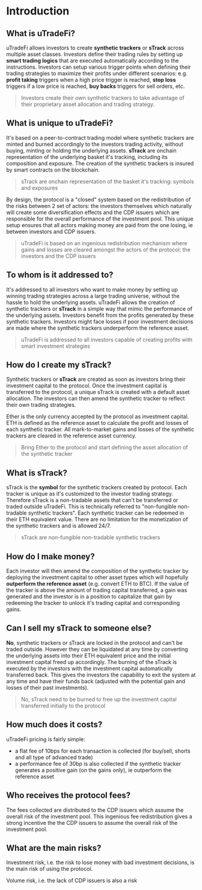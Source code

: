 # Introduction

## What is uTradeFi?

uTradeFi allows investors to create **synthetic trackers** or **sTrack** across multiple asset classes. Investors define their trading rules by setting up **smart trading logics** that are executed automatically according to the instructions. Investors can setup various trigger points when defining their trading strategies to maximize their profits under different scenarios: e.g. **profit taking** triggers when a high price trigger is reached, **stop loss** triggers if a low price is reached, **buy backs** triggers for sell orders, etc.

> Investors create their own synthetic trackers to take advantage of their proprietary asset allocation and trading strategy.

## What is unique to uTradeFi?

It's based on a peer-to-contract trading model where synthetic trackers are minted and burned accordingly to the investors trading activity, without buying, minting or holding the underlying assets. **sTrack** are onchain representation of the underlying basket it's tracking, including its composition and exposure. The creation of the synthetic trackers is insured by smart contracts on the blockchain.

> sTrack are onchain representation of the basket it's tracking: symbols and exposures

By design, the protocol is a "closed" system based on the redistribution of the risks between 2 set of actors: the investors themselves which naturally will create some diversification effects and the CDP issuers which are responsible for the overall performance of the investment pool. This unique setup ensures that all actors making money are paid from the one losing, ie between investors and CDP issuers.

> uTradeFi is based on an ingenious redistribution mechanism where gains and losses are cleared amongst the actors of the protocol: the investors and the CDP issuers

## To whom is it addressed to?

It's addressed to all investors who want to make money by setting up winning trading strategies across a large trading universe, without the hassle to hold the underlying assets. uTradeFi allows the creation of synthetic trackers or **sTrack** in a simple way that mimic the performance of the underlying assets. Investors benefit from the profits generated by these synthetic trackers. Investors might face losses if poor investment decisions are made where the synthetic trackers underperform the reference asset.

> uTradeFi is addressed to all investors capable of creating profits with smart investment strategies

## How do I create my sTrack?

Synthetic trackers or **sTrack** are created as soon as investors bring their investment capital to the protocol. Once the investment capital is transferred to the protocol, a unique sTrack is created with a default asset allocation. The investors can then amend the synthetic tracker to reflect their own trading strategies.

Ether is the only currency accepted by the protocol as investment capital. ETH is defined as the reference asset to calculate the profit and losses of each synthetic tracker. All mark-to-market gains and losses of the synthetic trackers are cleared in the reference asset currency.

> Bring Ether to the protocol and start defining the asset allocation of the synthetic tracker

## What is sTrack?

sTrack is the **symbol** for the synthetic trackers created by protocol. Each tracker is unique as it's customized to the investor trading strategy. Therefore sTrack is a non-tradable assets that can't be transferred or traded outside uTradeFi. This is technically referred to "non-fungible non-tradable synthetic trackers". Each synthetic tracker can be redeemed in their ETH equivalent value. There are no limitation for the monetization of the synthetic trackers and is allowed 24/7.

> sTrack are non-fungible non-tradable synthetic trackers

## How do I make money?

Each investor will then amend the composition of the synthetic tracker by deploying the investment capital to other asset types which will hopefully **outperform the reference asset** (e.g. convert ETH to BTC). If the value of the tracker is above the amount of trading capital transferred, a gain was generated and the investor is in a position to capitalize that gain by redeeming the tracker to unlock it's trading capital and corresponding gains.

## Can I sell my sTrack to someone else?

**No**, synthetic trackers or sTrack are locked in the protocol and can't be traded outside. However they can be liquidated at any time by converting the underlying assets into their ETH equivalent price and the initial investment capital freed up accordingly. The burning of the sTrack is executed by the investors with the investment capital automatically transferred back. This gives the investors the capability to exit the system at any time and have their funds back (adjusted with the potential gain and losses of their past investments).

> No, sTrack need to be burned to free up the investment capital transferred initially to the protocol

## How much does it costs?

uTradeFi pricing is fairly simple:
* a flat fee of 10bps for each transaction is collected (for buy/sell, shorts and all type of advanced trade)
* a performance fee of 30bp is also collected if the synthetic tracker generates a positive gain (on the gains only), ie outperform the reference asset

## Who receives the protocol fees?

The fees collected are distributed to the CDP issuers which assume the overall risk of the investment pool. This ingenious fee redistribution gives a strong incentive the the CDP issuers to assume the overall risk of the investment pool.

## What are the main risks?

Investment risk, i.e. the risk to lose money with bad investment decisions, is the main risk of using the protocol.

Volume risk, i.e. the lack of CDP issuers is also a risk
